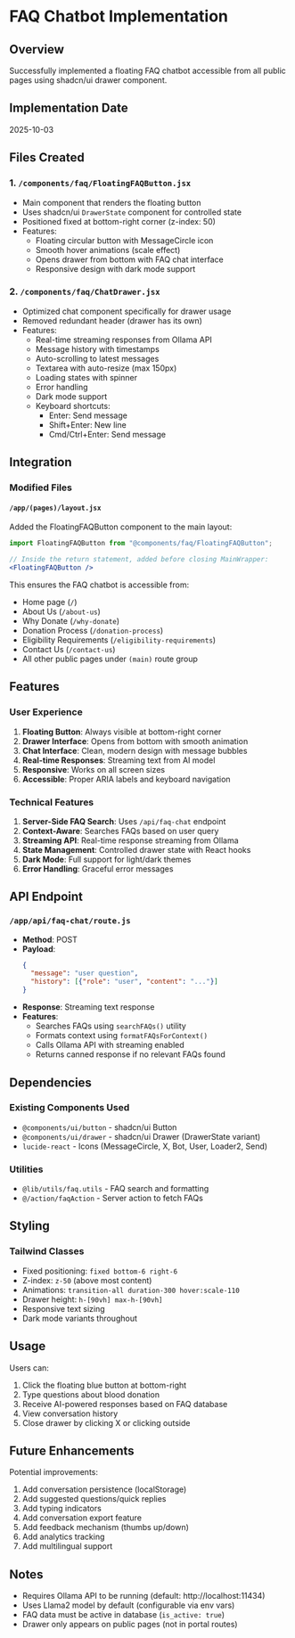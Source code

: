 # FAQ Chatbot Implementation

## Overview
Successfully implemented a floating FAQ chatbot accessible from all public pages using shadcn/ui drawer component.

## Implementation Date
2025-10-03

## Files Created

### 1. `/components/faq/FloatingFAQButton.jsx`
- Main component that renders the floating button
- Uses shadcn/ui `DrawerState` component for controlled state
- Positioned fixed at bottom-right corner (z-index: 50)
- Features:
  - Floating circular button with MessageCircle icon
  - Smooth hover animations (scale effect)
  - Opens drawer from bottom with FAQ chat interface
  - Responsive design with dark mode support

### 2. `/components/faq/ChatDrawer.jsx`
- Optimized chat component specifically for drawer usage
- Removed redundant header (drawer has its own)
- Features:
  - Real-time streaming responses from Ollama API
  - Message history with timestamps
  - Auto-scrolling to latest messages
  - Textarea with auto-resize (max 150px)
  - Loading states with spinner
  - Error handling
  - Dark mode support
  - Keyboard shortcuts:
    - Enter: Send message
    - Shift+Enter: New line
    - Cmd/Ctrl+Enter: Send message

## Integration

### Modified Files

#### `/app/(pages)/layout.jsx`
Added the FloatingFAQButton component to the main layout:
```jsx
import FloatingFAQButton from "@components/faq/FloatingFAQButton";

// Inside the return statement, added before closing MainWrapper:
<FloatingFAQButton />
```

This ensures the FAQ chatbot is accessible from:
- Home page (`/`)
- About Us (`/about-us`)
- Why Donate (`/why-donate`)
- Donation Process (`/donation-process`)
- Eligibility Requirements (`/eligibility-requirements`)
- Contact Us (`/contact-us`)
- All other public pages under `(main)` route group

## Features

### User Experience
1. **Floating Button**: Always visible at bottom-right corner
2. **Drawer Interface**: Opens from bottom with smooth animation
3. **Chat Interface**: Clean, modern design with message bubbles
4. **Real-time Responses**: Streaming text from AI model
5. **Responsive**: Works on all screen sizes
6. **Accessible**: Proper ARIA labels and keyboard navigation

### Technical Features
1. **Server-Side FAQ Search**: Uses `/api/faq-chat` endpoint
2. **Context-Aware**: Searches FAQs based on user query
3. **Streaming API**: Real-time response streaming from Ollama
4. **State Management**: Controlled drawer state with React hooks
5. **Dark Mode**: Full support for light/dark themes
6. **Error Handling**: Graceful error messages

## API Endpoint

### `/app/api/faq-chat/route.js`
- **Method**: POST
- **Payload**: 
  ```json
  {
    "message": "user question",
    "history": [{"role": "user", "content": "..."}]
  }
  ```
- **Response**: Streaming text response
- **Features**:
  - Searches FAQs using `searchFAQs()` utility
  - Formats context using `formatFAQsForContext()`
  - Calls Ollama API with streaming enabled
  - Returns canned response if no relevant FAQs found

## Dependencies

### Existing Components Used
- `@components/ui/button` - shadcn/ui Button
- `@components/ui/drawer` - shadcn/ui Drawer (DrawerState variant)
- `lucide-react` - Icons (MessageCircle, X, Bot, User, Loader2, Send)

### Utilities
- `@lib/utils/faq.utils` - FAQ search and formatting
- `@/action/faqAction` - Server action to fetch FAQs

## Styling

### Tailwind Classes
- Fixed positioning: `fixed bottom-6 right-6`
- Z-index: `z-50` (above most content)
- Animations: `transition-all duration-300 hover:scale-110`
- Drawer height: `h-[90vh] max-h-[90vh]`
- Responsive text sizing
- Dark mode variants throughout

## Usage

Users can:
1. Click the floating blue button at bottom-right
2. Type questions about blood donation
3. Receive AI-powered responses based on FAQ database
4. View conversation history
5. Close drawer by clicking X or clicking outside

## Future Enhancements

Potential improvements:
1. Add conversation persistence (localStorage)
2. Add suggested questions/quick replies
3. Add typing indicators
4. Add conversation export feature
5. Add feedback mechanism (thumbs up/down)
6. Add analytics tracking
7. Add multilingual support

## Notes

- Requires Ollama API to be running (default: http://localhost:11434)
- Uses Llama2 model by default (configurable via env vars)
- FAQ data must be active in database (`is_active: true`)
- Drawer only appears on public pages (not in portal routes)
